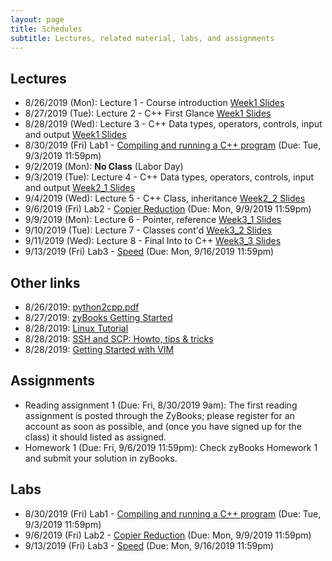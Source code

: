 ```yaml
---
layout: page
title: Schedules
subtitle: Lectures, related material, labs, and assignments
---
```

## Lectures

 * 8/26/2019 (Mon): Lecture 1 - Course introduction [Week1 Slides][1]
 * 8/27/2019 (Tue): Lecture 2 - C++ First Glance  [Week1 Slides][1]
 * 8/28/2019 (Wed): Lecture 3 - C++ Data types, operators, controls, input and output [Week1 Slides][1]
 * 8/30/2019 (Fri) Lab1 - [Compiling and running a C++ program][L1] (Due: Tue, 9/3/2019 11:59pm)
 * 9/2/2019 (Mon): **No Class** (Labor Day)
 * 9/3/2019 (Tue): Lecture 4 - C++ Data types, operators, controls, input and output [Week2_1 Slides][2]
 * 9/4/2019 (Wed): Lecture 5 - C++ Class, inheritance [Week2_2 Slides][3]
 * 9/6/2019 (Fri) Lab2 - [Copier Reduction][L2] (Due: Mon, 9/9/2019 11:59pm)
 * 9/9/2019 (Mon): Lecture 6 - Pointer, reference [Week3_1 Slides][4]
 * 9/10/2019 (Tue): Lecture 7 - Classes cont'd [Week3_2 Slides][5]
 * 9/11/2019 (Wed): Lecture 8 - Final Into to C++ [Week3_3 Slides][6]
 * 9/13/2019 (Fri) Lab3 - [Speed][L3] (Due: Mon, 9/16/2019 11:59pm)
 
## Other links

 * 8/26/2019: [python2cpp.pdf][O1]
 * 8/27/2019: [zyBooks Getting Started][O2]
 * 8/28/2019: [Linux Tutorial][O3]
 * 8/28/2019: [SSH and SCP: Howto, tips & tricks][O4]
 * 8/28/2019: [Getting Started with VIM][O5]

## Assignments 

 * Reading assignment 1 (Due: Fri, 8/30/2019 9am): The first reading assignment is posted through the ZyBooks; please register for an account as soon as possible, and (once you have signed up for the class) it should listed as assigned. 
 * Homework 1 (Due: Fri, 9/6/2019 11:59pm): Check zyBooks Homework 1 and submit your solution  in zyBooks.

## Labs

 * 8/30/2019 (Fri) Lab1 - [Compiling and running a C++ program][L1] (Due: Tue, 9/3/2019 11:59pm)
 * 9/6/2019 (Fri) Lab2 - [Copier Reduction][L2] (Due: Mon, 9/9/2019 11:59pm)
 * 9/13/2019 (Fri) Lab3 - [Speed][L3] (Due: Mon, 9/16/2019 11:59pm)

[1]:{{site.url}}/lectures/csci2100_week1.pdf
[2]:{{site.url}}/lectures/csci2100_week2_1.pdf
[3]:{{site.url}}/lectures/csci2100_week2_2.pdf
[4]:{{site.url}}/lectures/csci2100_week3_1.pdf
[5]:{{site.url}}/lectures/csci2100_week3_2.pdf
[6]:{{site.url}}/lectures/csci2100_week3_3.pdf

[L1]:{{site.url}}/labs/lab1.html
[L2]:{{site.url}}/labs/lab2.html
[L3]:{{site.url}}/labs/lab3.html

[O1]:{{site.url}}/lectures/python2cpp.pdf
[O2]:https://zybooks.zendesk.com/hc/en-us/articles/360008562913-Students-Getting-started
[O3]:https://ryanstutorials.net/linuxtutorial/
[O4]:https://linuxacademy.com/blog/linux/ssh-and-scp-howto-tips-tricks/
[O5]:https://scotch.io/tutorials/getting-started-with-vim-an-interactive-guide
